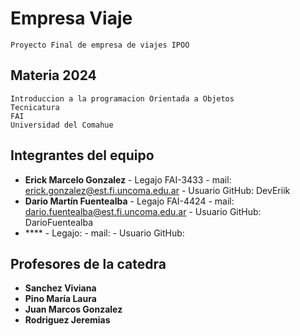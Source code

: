 # Empresa Viaje

    Proyecto Final de empresa de viajes IPOO
    
## Materia 2024

    Introduccion a la programacion Orientada a Objetos
    Tecnicatura
    FAI
    Universidad del Comahue  


## Integrantes del equipo 

 - **Erick Marcelo Gonzalez** - Legajo FAI-3433 - mail: erick.gonzalez@est.fi.uncoma.edu.ar - Usuario GitHub: DevEriik 
 - **Dario Martín Fuentealba** - Legajo FAI-4424 - mail: dario.fuentealba@est.fi.uncoma.edu.ar - Usuario GitHub: DarioFuentealba
 - **** - Legajo:   - mail:  - Usuario GitHub: 
 ## Profesores de la catedra 

 - **Sanchez Viviana**
 - **Pino María Laura** 
 - **Juan Marcos Gonzalez**
 - **Rodriguez Jeremias**
